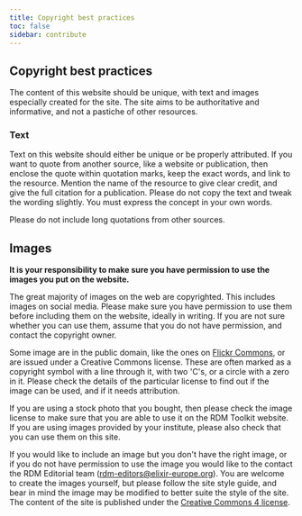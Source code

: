 ```yaml
---
title: Copyright best practices
toc: false
sidebar: contribute
---
```


## Copyright best practices

The content of this website should be unique, with text and images especially created for the site. The site aims to be authoritative and informative, and not a pastiche of other resources.

### Text

Text on this website should either be unique or be properly attributed. If you want to quote from another source, like a website or publication, then enclose the quote within quotation marks, keep the exact words, and link to the resource. Mention the name of the resource to give clear credit, and give the full citation for a publication. Please do not copy the text and tweak the wording slightly. You must express the concept in your own words.

Please do not include long quotations from other sources. 

## Images

**It is your responsibility to make sure you have permission to use the images you put on the website.**

The great majority of images on the web are copyrighted. This includes images on social media. Please make sure you have permission to use them before including them on the website, ideally in writing. If you are not sure whether you can use them, assume that you do not have permission, and contact the copyright owner.

Some image are in the public domain, like the ones on [Flickr Commons](https://www.flickr.com/commons/usage/), or are issued under a Creative Commons license. These are often marked as a copyright symbol with a line through it, with two 'C's, or a circle with a zero in it. Please check the details of the particular license to find out if the image can be used, and if it needs attribution.

If you are using a stock photo that you bought, then please check the image license to make sure that you are able to use it on the RDM Toolkit website. If you are using images provided by your institute, please also check that you can use them on this site.

If you would like to include an image but you don't have the right image, or if you do not have permission to use the image you would like to the contact the RDM Editorial team (rdm-editors@elixir-europe.org). You are welcome to create the images yourself, but please follow the site style guide, and bear in mind the image may be modified to better suite the style of the site. The content of the site is published under the [Creative Commons 4 license](https://en.wikipedia.org/wiki/Creative_Commons_license).


